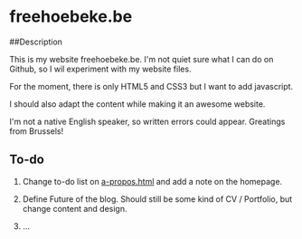 # freehoebeke.be

##Description

This is my website freehoebeke.be. I'm not quiet sure what I can do on Github, so I wil experiment with my website files.

For the moment, there is only HTML5 and CSS3 but I want to add javascript.

I should also adapt the content while making it an awesome website.

I'm not a native English speaker, so written errors could appear. Greatings from Brussels!


## To-do

1. Change to-do list on [a-propos.html](freehoebeke.be/a-propos.html) and add a note on the homepage.

2. Define Future of the blog. Should still be some kind of CV / Portfolio, but change content and design.

3. ...
